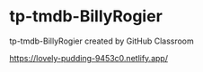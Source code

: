 # tp-tmdb-BillyRogier
tp-tmdb-BillyRogier created by GitHub Classroom

https://lovely-pudding-9453c0.netlify.app/
